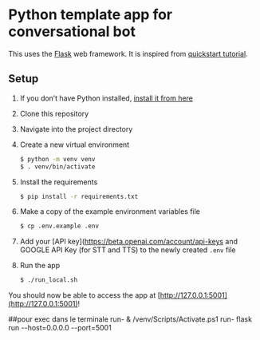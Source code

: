 # Python template app for conversational bot
 
This uses the [Flask](https://flask.palletsprojects.com/en/2.0.x/) web framework. It is inspired from [quickstart tutorial](https://beta.openai.com/docs/quickstart).

## Setup

1. If you don’t have Python installed, [install it from here](https://www.python.org/downloads/)

2. Clone this repository

3. Navigate into the project directory

4. Create a new virtual environment

   ```bash
   $ python -m venv venv
   $ . venv/bin/activate
   ```

5. Install the requirements

   ```bash
   $ pip install -r requirements.txt
   ```

6. Make a copy of the example environment variables file

   ```bash
   $ cp .env.example .env
   ```

7. Add your [API key](https://beta.openai.com/account/api-keys and GOOGLE API Key (for STT and TTS) to the newly created `.env` file

8. Run the app

   ```bash
   $ ./run_local.sh
   ```

You should now be able to access the app at [http://127.0.0.1:5001](http://127.0.0.1:5001)!



##pour exec dans le terminale 
run-
& /venv/Scripts/Activate.ps1
run-
flask run --host=0.0.0.0 --port=5001
